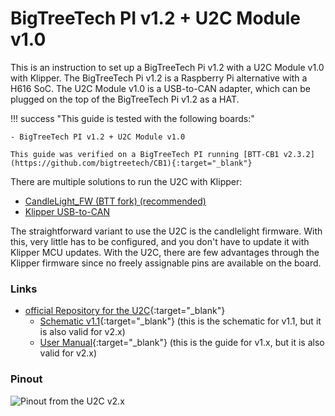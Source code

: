 # BigTreeTech PI v1.2 + U2C Module v1.0

This is an instruction to set up a BigTreeTech Pi v1.2 with a U2C Module v1.0 with Klipper. The BigTreeTech Pi v1.2 is a
Raspberry Pi alternative with a H616 SoC. The U2C Module v1.0 is a USB-to-CAN adapter, which can be plugged on the top
of the BigTreeTech Pi v1.2 as a HAT.

!!! success "This guide is tested with the following boards:"

    - BigTreeTech PI v1.2 + U2C Module v1.0

    This guide was verified on a BigTreeTech PI running [BTT-CB1 v2.3.2](https://github.com/bigtreetech/CB1){:target="_blank"}

There are multiple solutions to run the U2C with Klipper:

- [CandleLight_FW (BTT fork) (recommended)](candlelight.md)
- [Klipper USB-to-CAN](klipper-usb-to-can.md)

The straightforward variant to use the U2C is the candlelight firmware. With this, very little has to be configured, and
you don't have to update it with Klipper MCU updates. With the U2C, there are few advantages through the Klipper
firmware since no freely assignable pins are available on the board.

### Links

- [official Repository for the U2C](https://github.com/bigtreetech/u2c){:target="_blank"}
    - [Schematic v1.1](https://github.com/bigtreetech/U2C/blob/master/BIGTREETECH%20U2C%20V1.1.pdf){:target="_blank"}
      (this is the schematic for v1.1, but it is also valid for v2.x)
    - [User Manual](https://github.com/bigtreetech/U2C/blob/master/BIGTREETECH%20U2C%20V1.0%26V1.1%20User%20Manual.pdf){:target="_blank"}
      (this is the guide for v1.x, but it is also valid for v2.x)

### Pinout
![Pinout from the U2C v2.x](img/pinout-u2c-v2.x.png)